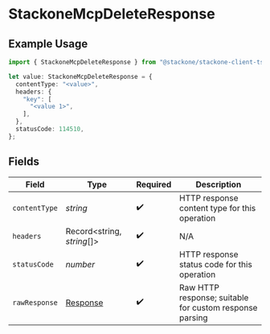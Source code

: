 # StackoneMcpDeleteResponse

## Example Usage

```typescript
import { StackoneMcpDeleteResponse } from "@stackone/stackone-client-ts/sdk/models/operations";

let value: StackoneMcpDeleteResponse = {
  contentType: "<value>",
  headers: {
    "key": [
      "<value 1>",
    ],
  },
  statusCode: 114510,
};
```

## Fields

| Field                                                                 | Type                                                                  | Required                                                              | Description                                                           |
| --------------------------------------------------------------------- | --------------------------------------------------------------------- | --------------------------------------------------------------------- | --------------------------------------------------------------------- |
| `contentType`                                                         | *string*                                                              | :heavy_check_mark:                                                    | HTTP response content type for this operation                         |
| `headers`                                                             | Record<string, *string*[]>                                            | :heavy_check_mark:                                                    | N/A                                                                   |
| `statusCode`                                                          | *number*                                                              | :heavy_check_mark:                                                    | HTTP response status code for this operation                          |
| `rawResponse`                                                         | [Response](https://developer.mozilla.org/en-US/docs/Web/API/Response) | :heavy_check_mark:                                                    | Raw HTTP response; suitable for custom response parsing               |